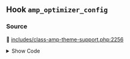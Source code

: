 ## Hook `amp_optimizer_config`

### Source

:link: [includes/class-amp-theme-support.php:2256](../../includes/class-amp-theme-support.php#L2256-L2262)

<details>
<summary>Show Code</summary>

```php
$configuration = apply_filters(
	'amp_optimizer_config',
	array_merge(
		[ Optimizer\Configuration::KEY_TRANSFORMERS => $transformers ],
		$args
	)
);
```

</details>
